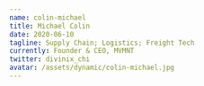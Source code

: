 ```yaml
---
name: colin-michael
title: Michael Colin
date: 2020-06-10
tagline: Supply Chain; Logistics; Freight Tech
currently: Founder & CEO, MVMNT
twitter: divinix_chi
avatar: /assets/dynamic/colin-michael.jpg
---
```

